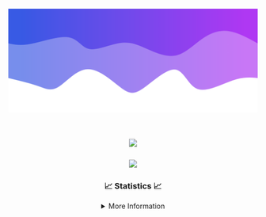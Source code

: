 ![Header](./IMG_4001.png)
<div align="center">

<h1 align="center">
  <a href="https://git.io/typing-svg">
    <img src="https://readme-typing-svg.herokuapp.com/?lines=Welcome+to+my+profile!+👋;JavaScript+developer.;&center=true&size=25">
  </a>
</h1>

<p align="center">
  <img src="https://lanyard.cnrad.dev/api/624702585596805130" />
</p>

### 📈 Statistics 📈
<details>
    <summary>More Information</summary>
    <br/>

<!--START_SECTION:waka-->
![Code Time](http://img.shields.io/badge/Code%20Time-20%20hrs%209%20mins-blue)

![Profile Views](http://img.shields.io/badge/Profile%20Views-6-blue)

**🐱 My GitHub Data** 

> 📦 1.5 kB Used in GitHub's Storage 
 > 
> 🏆 19 Contributions in the Year 2023
 > 
> 🚫 Not Opted to Hire
 > 
> 📜 5 Public Repositories 
 > 
> 🔑 1 Private Repositories 
 > 
**I'm a Night 🦉** 

```text
🌞 Morning                30 commits          ██░░░░░░░░░░░░░░░░░░░░░░░   08.55 % 
🌆 Daytime                131 commits         █████████░░░░░░░░░░░░░░░░   37.32 % 
🌃 Evening                164 commits         ████████████░░░░░░░░░░░░░   46.72 % 
🌙 Night                  26 commits          ██░░░░░░░░░░░░░░░░░░░░░░░   07.41 % 
```
📅 **I'm Most Productive on Wednesday** 

```text
Monday                   39 commits          ███░░░░░░░░░░░░░░░░░░░░░░   11.11 % 
Tuesday                  66 commits          █████░░░░░░░░░░░░░░░░░░░░   18.80 % 
Wednesday                78 commits          ██████░░░░░░░░░░░░░░░░░░░   22.22 % 
Thursday                 47 commits          ███░░░░░░░░░░░░░░░░░░░░░░   13.39 % 
Friday                   45 commits          ███░░░░░░░░░░░░░░░░░░░░░░   12.82 % 
Saturday                 19 commits          █░░░░░░░░░░░░░░░░░░░░░░░░   05.41 % 
Sunday                   57 commits          ████░░░░░░░░░░░░░░░░░░░░░   16.24 % 
```


📊 **This Week I Spent My Time On** 

```text
🕑︎ Time Zone: America/New_York

💬 Programming Languages: 
Java                     2 hrs 32 mins       ███████████████████░░░░░░   75.66 % 
XML                      30 mins             ████░░░░░░░░░░░░░░░░░░░░░   15.39 % 
GitIgnore file           8 mins              █░░░░░░░░░░░░░░░░░░░░░░░░   04.33 % 
YAML                     7 mins              █░░░░░░░░░░░░░░░░░░░░░░░░   03.61 % 
IDEA_MODULE              2 mins              ░░░░░░░░░░░░░░░░░░░░░░░░░   01.01 % 

🔥 Editors: 
IntelliJ                 3 hrs 21 mins       █████████████████████████   100.00 % 

🐱‍💻 Projects: 
sKitmap                  1 hr 18 mins        ██████████░░░░░░░░░░░░░░░   39.21 % 
sLib                     50 mins             ██████░░░░░░░░░░░░░░░░░░░   24.96 % 
sSpigot                  40 mins             █████░░░░░░░░░░░░░░░░░░░░   19.89 % 
Neon                     10 mins             █░░░░░░░░░░░░░░░░░░░░░░░░   05.11 % 
Unknown Project          8 mins              █░░░░░░░░░░░░░░░░░░░░░░░░   04.46 % 

💻 Operating System: 
Windows                  3 hrs 21 mins       █████████████████████████   100.00 % 
```

**I Mostly Code in Java** 

```text
Java                     11 repos            █████████████████████░░░░   84.62 % 
JavaScript               1 repo              ██░░░░░░░░░░░░░░░░░░░░░░░   07.69 % 
C++                      1 repo              ██░░░░░░░░░░░░░░░░░░░░░░░   07.69 % 
```



**Timeline**

![Lines of Code chart](https://raw.githubusercontent.com/DevDipin/DevDipin/main/assets/bar_graph.png)


 Last Updated on 21/12/2023 21:09:24 UTC
<!--END_SECTION:waka-->

![Footer](./IMG_4002.png)